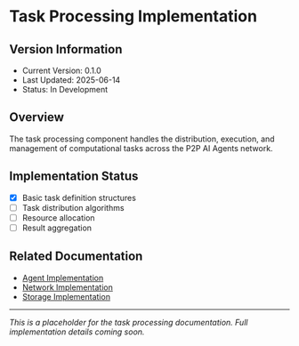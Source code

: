 # Task Processing Implementation

## Version Information

- Current Version: 0.1.0
- Last Updated: 2025-06-14
- Status: In Development

## Overview

The task processing component handles the distribution, execution, and management of computational tasks across the P2P AI Agents network.

## Implementation Status

- [x] Basic task definition structures
- [ ] Task distribution algorithms
- [ ] Resource allocation
- [ ] Result aggregation

## Related Documentation

- [Agent Implementation](agent.md)
- [Network Implementation](network/README.md)
- [Storage Implementation](storage.md)

---

*This is a placeholder for the task processing documentation. Full implementation details coming soon.*
